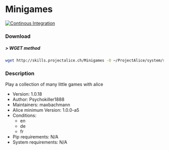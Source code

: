 # Minigames

[![Continous Integration](https://gitlab.com/project-alice-assistant/skills/skill_Minigames/badges/master/pipeline.svg)](https://gitlab.com/project-alice-assistant/skills/skill_Minigames/pipelines/latest)

### Download

##### > WGET method
```bash
wget http://skills.projectalice.ch/Minigames -O ~/ProjectAlice/system/skillInstallTickets/Minigames.install
```

### Description
Play a collection of many little games with alice

- Version: 1.0.18
- Author: Psychokiller1888
- Maintainers: maxbachmann
- Alice minimum Version: 1.0.0-a5
- Conditions:
  - en
  - de
  - fr
- Pip requirements: N/A
- System requirements: N/A

